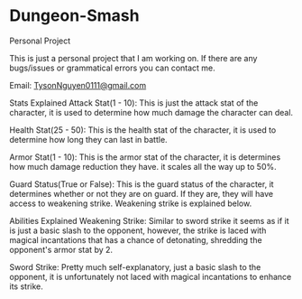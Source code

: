# Dungeon-Smash
Personal Project

This is just a personal project that I am working on. If there are any
bugs/issues or grammatical errors you can contact me.

Email: TysonNguyen0111@gmail.com

Stats Explained
Attack Stat(1 - 10): This is just the attack stat of the character, it is used to
determine how much damage the character can deal.

Health Stat(25 - 50): This is the health stat of the character, it is used to
determine how long they can last in battle. 

Armor Stat(1 - 10): This is the armor stat of the character, it is determines how much
damage reduction they have. it scales all the way up to 50%. 

Guard Status(True or False): This is the guard status of the character, it determines whether
or not they are on guard. If they are, they will have access to weakening
strike. Weakening strike is explained below. 


Abilities Explained
Weakening Strike: Similar to sword strike it seems as if it is just a basic slash to the opponent,
however, the strike is laced with magical incantations that has a chance of
detonating, shredding the opponent's armor stat by 2.

Sword Strike: Pretty much self-explanatory, just a basic slash to the opponent,
it is unfortunately not laced with magical incantations to enhance its strike.
